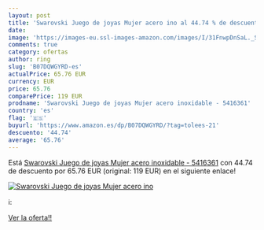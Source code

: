```yaml
---
layout: post
title: 'Swarovski Juego de joyas Mujer acero ino al 44.74 % de descuento'
date: 
image: 'https://images-eu.ssl-images-amazon.com/images/I/31FnwpDnSaL._SL200_.jpg'
comments: true
category: ofertas
author: ring
slug: 'B07DQWGYRD-es'
actualPrice: 65.76 EUR
currency: EUR
price: 65.76
comparePrice: 119 EUR
prodname: 'Swarovski Juego de joyas Mujer acero inoxidable - 5416361'
country: 'es'
flag: '🇪🇸'
buyurl: 'https://www.amazon.es/dp/B07DQWGYRD/?tag=tolees-21'
descuento: '44.74'
average: '65.76'
---
```


Está [Swarovski Juego de joyas Mujer acero inoxidable - 5416361](https://www.amazon.es/dp/B07DQWGYRD/?tag=tolees-21) con 44.74 de descuento por 65.76 EUR (original: 119 EUR) en el siguiente enlace!

[![Swarovski Juego de joyas Mujer acero ino](https://images-eu.ssl-images-amazon.com/images/I/31FnwpDnSaL._SL200_.jpg)](https://www.amazon.es/dp/B07DQWGYRD/?tag=tolees-21)

ℹ️:


[Ver la oferta!!](https://www.amazon.es/dp/B07DQWGYRD/?tag=tolees-21)
